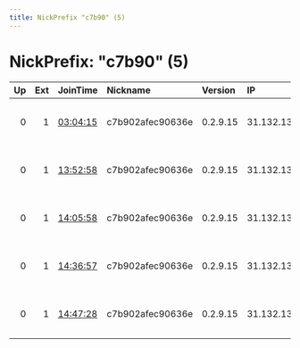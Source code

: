 ```yaml
---
title: NickPrefix "c7b90" (5)
---
```


# NickPrefix: "c7b90" (5)

|   Up |   Ext | JoinTime                                                                                            | Nickname         | Version   | IP             | AS                   | CC   |   ORp |   Dirp | OS    | Contact                             |   eFamMembers |
|-----:|------:|:----------------------------------------------------------------------------------------------------|:-----------------|:----------|:---------------|:---------------------|:-----|------:|-------:|:------|:------------------------------------|--------------:|
|    0 |     1 | [03:04:15](https://metrics.torproject.org/rs.html#details/D81F0ED01135BFD37B97EC8A6059EABB3B9D3582) | c7b902afec90636e | 0.2.9.15  | 31.132.139.203 | OOO Bryansk Svyaz-TV | ru   |   825 |    835 | Linux | webmaster@personal-v4.strangled.net |             1 |
|    0 |     1 | [13:52:58](https://metrics.torproject.org/rs.html#details/990C43B8A3380B5AC32CA7ECDC477A8BCF1A7F92) | c7b902afec90636e | 0.2.9.15  | 31.132.139.203 | OOO Bryansk Svyaz-TV | ru   | 55125 |  55135 | Linux | webmaster@strangled.net             |             1 |
|    0 |     1 | [14:05:58](https://metrics.torproject.org/rs.html#details/69F9B4DA2A0FF996F5928B9E4D2F85C4F1021C91) | c7b902afec90636e | 0.2.9.15  | 31.132.139.203 | OOO Bryansk Svyaz-TV | ru   | 55125 |  55135 | Linux | webmaster@strangled.net             |             1 |
|    0 |     1 | [14:36:57](https://metrics.torproject.org/rs.html#details/AD13AB197722D83F83B98CCA110E4C7D3A5DCD6D) | c7b902afec90636e | 0.2.9.15  | 31.132.139.203 | OOO Bryansk Svyaz-TV | ru   | 55125 |  55135 | Linux | webmaster@strangled.net             |             1 |
|    0 |     1 | [14:47:28](https://metrics.torproject.org/rs.html#details/38475A62987D583E6ECF39400B9032CDC4A511D8) | c7b902afec90636e | 0.2.9.15  | 31.132.139.203 | OOO Bryansk Svyaz-TV | ru   | 55125 |  55135 | Linux | webmaster@strangled.net             |             1 |

